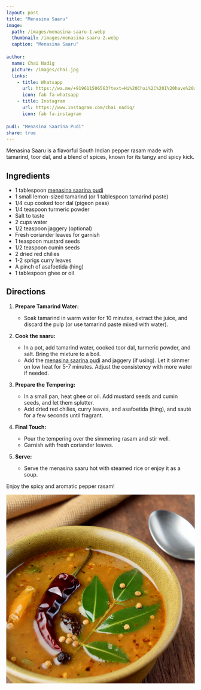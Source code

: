 ```yaml
---
layout: post
title: "Menasina Saaru"
image:
  path: /images/menasina-saaru-1.webp
  thumbnail: /images/menasina-saaru-2.webp
  caption: "Menasina Saaru"

author:
  name: Chai Nadig
  picture: /images/chai.jpg
  links:
    - title: Whatsapp
      url: https://wa.me/+919611506563?text=Hi%20Chai%2C%20I%20have%20a%20quick%20question%20about%20your%20Menasina%20Saaru%20recipe
      icon: fab fa-whatsapp
    - title: Instagram
      url: https://www.instagram.com/chai_nadig/
      icon: fab fa-instagram

pudi: "Menasina Saarina Pudi"
share: true
---
```


Menasina Saaru is a flavorful South Indian pepper rasam made with tamarind, toor dal, and a blend of spices, known for its tangy and spicy kick.

## Ingredients

- 1 tablespoon [menasina saarina pudi](/pudi/menasina-saarina-pudi)
- 1 small lemon-sized tamarind (or 1 tablespoon tamarind paste)
- 1/4 cup cooked toor dal (pigeon peas)
- 1/4 teaspoon turmeric powder
- Salt to taste
- 2 cups water
- 1/2 teaspoon jaggery (optional)
- Fresh coriander leaves for garnish
- 1 teaspoon mustard seeds
- 1/2 teaspoon cumin seeds
- 2 dried red chilies
- 1-2 sprigs curry leaves
- A pinch of asafoetida (hing)
- 1 tablespoon ghee or oil

## Directions

1. **Prepare Tamarind Water:**

   - Soak tamarind in warm water for 10 minutes, extract the juice, and discard the pulp (or use tamarind paste mixed with water).

2. **Cook the saaru:**

   - In a pot, add tamarind water, cooked toor dal, turmeric powder, and salt. Bring the mixture to a boil.
   - Add the [menasina saarina pudi](/pudi/menasina-saarina-pudi) and jaggery (if using). Let it simmer on low heat for 5-7 minutes. Adjust the consistency with more water if needed.

3. **Prepare the Tempering:**

   - In a small pan, heat ghee or oil. Add mustard seeds and cumin seeds, and let them splutter.
   - Add dried red chilies, curry leaves, and asafoetida (hing), and sauté for a few seconds until fragrant.

4. **Final Touch:**

   - Pour the tempering over the simmering rasam and stir well.
   - Garnish with fresh coriander leaves.

5. **Serve:**
   - Serve the menasina saaru hot with steamed rice or enjoy it as a soup.

Enjoy the spicy and aromatic pepper rasam!

<img src="/images/menasina-saaru-2.webp">
